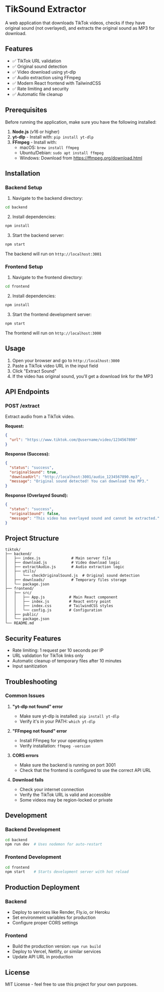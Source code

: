# TikSound Extractor

A web application that downloads TikTok videos, checks if they have original sound (not overlayed), and extracts the original sound as MP3 for download.

## Features

- ✅ TikTok URL validation
- ✅ Original sound detection
- ✅ Video download using yt-dlp
- ✅ Audio extraction using FFmpeg
- ✅ Modern React frontend with TailwindCSS
- ✅ Rate limiting and security
- ✅ Automatic file cleanup

## Prerequisites

Before running the application, make sure you have the following installed:

1. **Node.js** (v16 or higher)
2. **yt-dlp** - Install with: `pip install yt-dlp`
3. **FFmpeg** - Install with:
   - macOS: `brew install ffmpeg`
   - Ubuntu/Debian: `sudo apt install ffmpeg`
   - Windows: Download from https://ffmpeg.org/download.html

## Installation

### Backend Setup

1. Navigate to the backend directory:
```bash
cd backend
```

2. Install dependencies:
```bash
npm install
```

3. Start the backend server:
```bash
npm start
```

The backend will run on `http://localhost:3001`

### Frontend Setup

1. Navigate to the frontend directory:
```bash
cd frontend
```

2. Install dependencies:
```bash
npm install
```

3. Start the frontend development server:
```bash
npm start
```

The frontend will run on `http://localhost:3000`

## Usage

1. Open your browser and go to `http://localhost:3000`
2. Paste a TikTok video URL in the input field
3. Click "Extract Sound"
4. If the video has original sound, you'll get a download link for the MP3

## API Endpoints

### POST /extract
Extract audio from a TikTok video.

**Request:**
```json
{
  "url": "https://www.tiktok.com/@username/video/1234567890"
}
```

**Response (Success):**
```json
{
  "status": "success",
  "originalSound": true,
  "downloadUrl": "http://localhost:3001/audio_1234567890.mp3",
  "message": "Original sound detected! You can download the MP3."
}
```

**Response (Overlayed Sound):**
```json
{
  "status": "success",
  "originalSound": false,
  "message": "This video has overlayed sound and cannot be extracted."
}
```

## Project Structure

```
tiktok/
├── backend/
│   ├── index.js              # Main server file
│   ├── download.js           # Video download logic
│   ├── extractAudio.js       # Audio extraction logic
│   ├── utils/
│   │   └── checkOriginalSound.js  # Original sound detection
│   ├── downloads/            # Temporary files storage
│   └── package.json
├── frontend/
│   ├── src/
│   │   ├── App.js           # Main React component
│   │   ├── index.js         # React entry point
│   │   ├── index.css        # TailwindCSS styles
│   │   └── config.js        # Configuration
│   ├── public/
│   └── package.json
└── README.md
```

## Security Features

- Rate limiting: 1 request per 10 seconds per IP
- URL validation for TikTok links only
- Automatic cleanup of temporary files after 10 minutes
- Input sanitization

## Troubleshooting

### Common Issues

1. **"yt-dlp not found" error**
   - Make sure yt-dlp is installed: `pip install yt-dlp`
   - Verify it's in your PATH: `which yt-dlp`

2. **"FFmpeg not found" error**
   - Install FFmpeg for your operating system
   - Verify installation: `ffmpeg -version`

3. **CORS errors**
   - Make sure the backend is running on port 3001
   - Check that the frontend is configured to use the correct API URL

4. **Download fails**
   - Check your internet connection
   - Verify the TikTok URL is valid and accessible
   - Some videos may be region-locked or private

## Development

### Backend Development
```bash
cd backend
npm run dev  # Uses nodemon for auto-restart
```

### Frontend Development
```bash
cd frontend
npm start    # Starts development server with hot reload
```

## Production Deployment

### Backend
- Deploy to services like Render, Fly.io, or Heroku
- Set environment variables for production
- Configure proper CORS settings

### Frontend
- Build the production version: `npm run build`
- Deploy to Vercel, Netlify, or similar services
- Update API URL in production

## License

MIT License - feel free to use this project for your own purposes.
